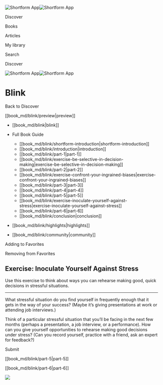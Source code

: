 ![Shortform App](/img/logo.36a2399e.svg)![Shortform App](/img/logo-dark.70c1b072.svg)

Discover

Books

Articles

My library

Search

Discover

![Shortform App](/img/logo.36a2399e.svg)![Shortform App](/img/logo-dark.70c1b072.svg)

# Blink

Back to Discover

[[book_md/blink/preview|preview]]

  * [[book_md/blink|blink]]
  * Full Book Guide

    * [[book_md/blink/shortform-introduction|shortform-introduction]]
    * [[book_md/blink/introduction|introduction]]
    * [[book_md/blink/part-1|part-1]]
    * [[book_md/blink/exercise-be-selective-in-decision-making|exercise-be-selective-in-decision-making]]
    * [[book_md/blink/part-2|part-2]]
    * [[book_md/blink/exercise-confront-your-ingrained-biases|exercise-confront-your-ingrained-biases]]
    * [[book_md/blink/part-3|part-3]]
    * [[book_md/blink/part-4|part-4]]
    * [[book_md/blink/part-5|part-5]]
    * [[book_md/blink/exercise-inoculate-yourself-against-stress|exercise-inoculate-yourself-against-stress]]
    * [[book_md/blink/part-6|part-6]]
    * [[book_md/blink/conclusion|conclusion]]
  * [[book_md/blink/highlights|highlights]]
  * [[book_md/blink/community|community]]



Adding to Favorites 

Removing from Favorites 

## Exercise: Inoculate Yourself Against Stress

Use this exercise to think about ways you can rehearse making good, quick decisions in stressful situations.

* * *

What stressful situation do you find yourself in frequently enough that it gets in the way of your success? (Maybe it’s giving presentations at work or attending job interviews.)

Think of a particular stressful situation that you’ll be facing in the next few months (perhaps a presentation, a job interview, or a performance). How can you give yourself opportunities to rehearse making good decisions under stress? (Can you record yourself, practice with a friend, ask an expert for feedback?)

Submit 

[[book_md/blink/part-5|part-5]]

[[book_md/blink/part-6|part-6]]

![](https://bat.bing.com/action/0?ti=56018282&Ver=2&mid=a07289e3-012c-4264-be55-fa50c8887909&sid=201ffde0635411ee902411d77b750559&vid=20202bf0635411ee9ac03f2e618b0b9f&vids=0&msclkid=N&pi=0&lg=en-US&sw=800&sh=600&sc=24&nwd=1&tl=Shortform%20%7C%20Blink&p=https%3A%2F%2Fwww.shortform.com%2Fapp%2Fbook%2Fblink%2Fexercise-inoculate-yourself-against-stress&r=&lt=705&evt=pageLoad&sv=1&rn=792063)
